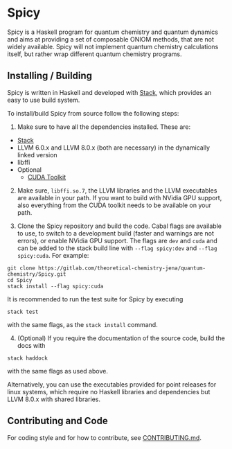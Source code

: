 # Spicy
Spicy is a Haskell program for quantum chemistry and quantum dynamics and aims at providing a set of composable ONIOM methods, that are not widely available.
Spicy will not implement quantum chemistry calculations itself, but rather wrap different quantum chemistry programs.

## Installing / Building
Spicy is written in Haskell and developed with [Stack](https://docs.haskellstack.org/en/stable/README/), which provides an easy to use build system.

To install/build Spicy from source follow the following steps:

1. Make sure to have all the dependencies installed. These are:
  - [Stack](https://docs.haskellstack.org/en/stable/README/)
  - LLVM 6.0.x and LLVM 8.0.x (both are necessary) in the dynamically linked version
  - libffi
  - Optional
    - [CUDA Toolkit](https://developer.nvidia.com/cuda-toolkit)

2. Make sure, `libffi.so.7`, the LLVM libraries and the LLVM executables are available in your path.
If you want to build with NVidia GPU support, also everything from the CUDA toolkit needs to be available on your path.

3. Clone the Spicy repository and build the code.
Cabal flags are available to use, to switch to a development build (faster and warnings are not errors), or enable NVidia GPU support. The flags are `dev` and `cuda` and can be added to the stack build line with `--flag spicy:dev` and `--flag spicy:cuda`. For example:
```
git clone https://gitlab.com/theoretical-chemistry-jena/quantum-chemistry/Spicy.git
cd Spicy
stack install --flag spicy:cuda
```
It is recommended to run the test suite for Spicy by executing
```
stack test
```
with the same flags, as the `stack install` command.

4. (Optional) If you require the documentation of the source code, build the docs with
```
stack haddock
```
with the same flags as used above.

Alternatively, you can use the executables provided for point releases for linux systems, which require no Haskell libraries and dependencies but LLVM 8.0.x with shared libraries.

## Contributing and Code
For coding style and for how to contribute, see [CONTRIBUTING.md](https://gitlab.com/theoretical-chemistry-jena/quantum-chemistry/Spicy/blob/develop/CONTRIBUTING.md).
